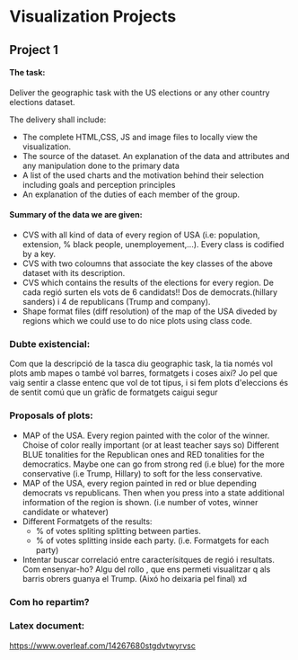 # Visualization Projects

## Project 1

#### The task:
 Deliver the geographic task with the US elections or any other country elections dataset.

The delivery shall include:

 * The complete HTML,CSS, JS and image files to locally view the visualization.
 * The source of the dataset. An explanation of the data and attributes and any manipulation done to the primary data
 * A list of the used charts and the motivation behind their selection including goals and perception principles
 * An explanation of the duties of each member of the group.
 
 #### Summary of the data we are given:
 
 * CVS with all kind of data of every region of USA (i.e: population, extension, % black people, unemployement,...). Every class is codified by a key.
 * CVS with two coloumns that associate the key classes of the above dataset with its description.
 * CVS which contains the results of the elections for every region. De cada regió surten els vots de 6 candidats!! Dos de democrats.(hillary sanders) i 4 de republicans (Trump and company). 
 * Shape format files (diff resolution) of the map of the USA diveded by regions which we could use to do nice plots using class code. 
 
### Dubte existencial:
 Com que la descripció de la tasca diu geographic task, la tia només vol plots amb mapes o també vol barres, formatgets i  coses així? 
 Jo pel que vaig sentir a classe entenc que vol de tot tipus, i si fem plots d'eleccions és de sentit comú que un gràfic de formatgets caigui segur 

### Proposals of plots:
 * MAP of the USA. Every region painted with the color of the winner. Choise of color really important (or at least teacher says so) Different BLUE tonalities for the Republican ones and RED tonalities for the democratics. Maybe one can go from strong red (i.e blue) for the more conservative (i.e Trump, Hillary) to soft for the less conservative.
 * MAP of the USA, every region painted in red or blue depending democrats vs republicans. Then when you press into a state additional information of the region is shown. (i.e number of votes, winner candidate or whatever)
 * Different Formatgets of the results:
     * % of votes spliting splitting between parties.
     * % of votes splitting inside each party. (i.e. Formatgets for each party) 
 * Intentar buscar correlació entre caracterísitques de regió i resultats. Com ensenyar-ho? Algu del rollo , que ens permeti visualitzar q als barris obrers guanya el Trump. (Aixó ho deixaria pel final) xd
 
 ### Com ho repartim?

 ### Latex document:
 https://www.overleaf.com/14267680stgdvtwyrvsc
 
 
